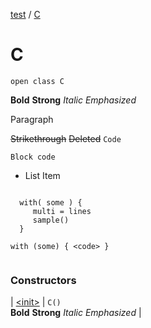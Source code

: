 [test](../index.md) / [C](./index.md)

# C

`open class C`

**Bold** **Strong** *Italic* *Emphasized*

Paragraph

 ~~Strikethrough~~ ~~Deleted~~ `Code`

```
Block code
```

 * List Item


```

  with( some ) {
     multi = lines
     sample()
  }
  ```



```
with (some) { <code> }
  
  ```

### Constructors

| [&lt;init&gt;](-init-.md) | `C()`<br>**Bold** **Strong** *Italic* *Emphasized*  |

